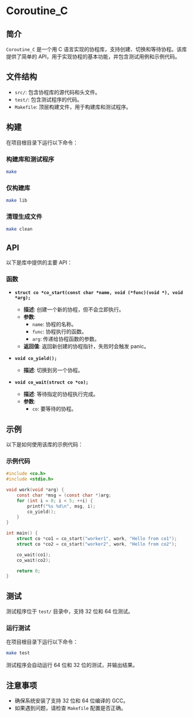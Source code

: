 # Coroutine_C

## 简介
`Coroutine_C` 是一个用 C 语言实现的协程库，支持创建、切换和等待协程。该库提供了简单的 API，用于实现协程的基本功能，并包含测试用例和示例代码。

## 文件结构
- `src/`: 包含协程库的源代码和头文件。
- `test/`: 包含测试程序的代码。
- `Makefile`: 顶层构建文件，用于构建库和测试程序。

## 构建
在项目根目录下运行以下命令：

### 构建库和测试程序
```bash
make
```

### 仅构建库
```bash
make lib
```

### 清理生成文件
```bash
make clean
```

## API
以下是库中提供的主要 API：

### 函数
- **`struct co *co_start(const char *name, void (*func)(void *), void *arg);`**
  - **描述**: 创建一个新的协程，但不会立即执行。
  - **参数**:
    - `name`: 协程的名称。
    - `func`: 协程执行的函数。
    - `arg`: 传递给协程函数的参数。
  - **返回值**: 返回新创建的协程指针，失败时会触发 panic。

- **`void co_yield();`**
  - **描述**: 切换到另一个协程。

- **`void co_wait(struct co *co);`**
  - **描述**: 等待指定的协程执行完成。
  - **参数**:
    - `co`: 要等待的协程。

## 示例
以下是如何使用该库的示例代码：

### 示例代码
```c
#include <co.h>
#include <stdio.h>

void work(void *arg) {
    const char *msg = (const char *)arg;
    for (int i = 0; i < 5; ++i) {
        printf("%s %d\n", msg, i);
        co_yield();
    }
}

int main() {
    struct co *co1 = co_start("worker1", work, "Hello from co1");
    struct co *co2 = co_start("worker2", work, "Hello from co2");

    co_wait(co1);
    co_wait(co2);

    return 0;
}
```

## 测试
测试程序位于 `test/` 目录中，支持 32 位和 64 位测试。

### 运行测试
在项目根目录下运行以下命令：
```bash
make test
```

测试程序会自动运行 64 位和 32 位的测试，并输出结果。

## 注意事项
- 确保系统安装了支持 32 位和 64 位编译的 GCC。
- 如果遇到问题，请检查 `Makefile` 配置是否正确。